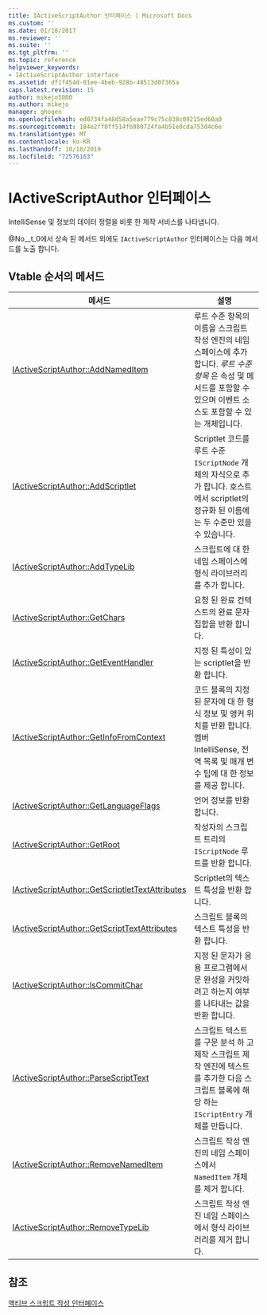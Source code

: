 ```yaml
---
title: IActiveScriptAuthor 인터페이스 | Microsoft Docs
ms.custom: ''
ms.date: 01/18/2017
ms.reviewer: ''
ms.suite: ''
ms.tgt_pltfrm: ''
ms.topic: reference
helpviewer_keywords:
- IActiveScriptAuthor interface
ms.assetid: df1f454d-01ee-4beb-928b-48513d07365a
caps.latest.revision: 15
author: mikejo5000
ms.author: mikejo
manager: ghogen
ms.openlocfilehash: ed0734fa48d58a5eae779c75c838c09215ed60a0
ms.sourcegitcommit: 184e2ff0ff514fb980724fa4b51e0cda753d4c6e
ms.translationtype: MT
ms.contentlocale: ko-KR
ms.lasthandoff: 10/18/2019
ms.locfileid: "72576163"
---
```

# <a name="iactivescriptauthor-interface"></a>IActiveScriptAuthor 인터페이스
IntelliSense 및 정보의 데이터 정렬을 비롯 한 제작 서비스를 나타냅니다.  
  
 @No__t_0에서 상속 된 메서드 외에도 `IActiveScriptAuthor` 인터페이스는 다음 메서드를 노출 합니다.  
  
## <a name="methods-in-vtable-order"></a>Vtable 순서의 메서드  
  
|메서드|설명|  
|------------|-----------------|  
|[IActiveScriptAuthor::AddNamedItem](../../winscript/reference/iactivescriptauthor-addnameditem.md)|루트 수준 항목의 이름을 스크립트 작성 엔진의 네임 스페이스에 추가 합니다. *루트 수준 항목* 은 속성 및 메서드를 포함할 수 있으며 이벤트 소스도 포함할 수 있는 개체입니다.|  
|[IActiveScriptAuthor::AddScriptlet](../../winscript/reference/iactivescriptauthor-addscriptlet.md)|Scriptlet 코드를 루트 수준 `IScriptNode` 개체의 자식으로 추가 합니다. 호스트에서 scriptlet의 정규화 된 이름에는 두 수준만 있을 수 있습니다.|  
|[IActiveScriptAuthor::AddTypeLib](../../winscript/reference/iactivescriptauthor-addtypelib.md)|스크립트에 대 한 네임 스페이스에 형식 라이브러리를 추가 합니다.|  
|[IActiveScriptAuthor::GetChars](../../winscript/reference/iactivescriptauthor-getchars.md)|요청 된 완료 컨텍스트의 완료 문자 집합을 반환 합니다.|  
|[IActiveScriptAuthor::GetEventHandler](../../winscript/reference/iactivescriptauthor-geteventhandler.md)|지정 된 특성이 있는 scriptlet을 반환 합니다.|  
|[IActiveScriptAuthor::GetInfoFromContext](../../winscript/reference/iactivescriptauthor-getinfofromcontext.md)|코드 블록의 지정 된 문자에 대 한 형식 정보 및 앵커 위치를 반환 합니다. 멤버 IntelliSense, 전역 목록 및 매개 변수 팁에 대 한 정보를 제공 합니다.|  
|[IActiveScriptAuthor::GetLanguageFlags](../../winscript/reference/iactivescriptauthor-getlanguageflags.md)|언어 정보를 반환 합니다.|  
|[IActiveScriptAuthor::GetRoot](../../winscript/reference/iactivescriptauthor-getroot.md)|작성자의 스크립트 트리의 `IScriptNode` 루트를 반환 합니다.|  
|[IActiveScriptAuthor::GetScriptletTextAttributes](../../winscript/reference/iactivescriptauthor-getscriptlettextattributes.md)|Scriptlet의 텍스트 특성을 반환 합니다.|  
|[IActiveScriptAuthor::GetScriptTextAttributes](../../winscript/reference/iactivescriptauthor-getscripttextattributes.md)|스크립트 블록의 텍스트 특성을 반환 합니다.|  
|[IActiveScriptAuthor::IsCommitChar](../../winscript/reference/iactivescriptauthor-iscommitchar.md)|지정 된 문자가 응용 프로그램에서 문 완성을 커밋하려고 하는지 여부를 나타내는 값을 반환 합니다.|  
|[IActiveScriptAuthor::ParseScriptText](../../winscript/reference/iactivescriptauthor-parsescripttext.md)|스크립트 텍스트를 구문 분석 하 고 제작 스크립트 제작 엔진에 텍스트를 추가한 다음 스크립트 블록에 해당 하는 `IScriptEntry` 개체를 만듭니다.|  
|[IActiveScriptAuthor::RemoveNamedItem](../../winscript/reference/iactivescriptauthor-removenameditem.md)|스크립트 작성 엔진의 네임 스페이스에서 `NamedItem` 개체를 제거 합니다.|  
|[IActiveScriptAuthor::RemoveTypeLib](../../winscript/reference/iactivescriptauthor-removetypelib.md)|스크립트 작성 엔진 네임 스페이스에서 형식 라이브러리를 제거 합니다.|  
  
## <a name="see-also"></a>참조  
 [액티브 스크립트 작성 인터페이스](../../winscript/reference/active-script-authoring-interfaces.md)